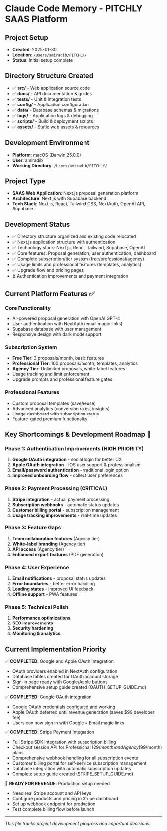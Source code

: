 # Claude Code Memory - PITCHLY SAAS Platform

## Project Setup
- **Created**: 2025-01-30
- **Location**: `/Users/amiradib/PITCHLY/`
- **Status**: Initial setup complete

## Directory Structure Created
- ✅ **src/** - Web application source code
- ✅ **docs/** - API documentation & guides  
- ✅ **tests/** - Unit & integration tests
- ✅ **config/** - Application configuration
- ✅ **data/** - Database schemas & migrations
- ✅ **logs/** - Application logs & debugging
- ✅ **scripts/** - Build & deployment scripts
- ✅ **assets/** - Static web assets & resources

## Development Environment
- **Platform**: macOS (Darwin 25.0.0)
- **User**: amiradib
- **Working Directory**: `/Users/amiradib/PITCHLY/`

## Project Type
- **SAAS Web Application**: Next.js proposal generation platform
- **Architecture**: Next.js with Supabase backend
- **Tech Stack**: Next.js, React, Tailwind CSS, NextAuth, OpenAI API, Supabase

## Development Status
- ✅ Directory structure organized and existing code relocated
- ✅ Next.js application structure with authentication
- ✅ Technology stack: Next.js, React, Tailwind, Supabase, OpenAI
- ✅ Core features: Proposal generation, user authentication, dashboard
- ✅ Complete subscription/tier system (free/professional/agency)
- ✅ Usage limits and professional features (templates, analytics)
- ✅ Upgrade flow and pricing pages
- ⏳ Authentication improvements and payment integration

## Current Platform Features ✅
### Core Functionality
- AI-powered proposal generation with OpenAI GPT-4
- User authentication with NextAuth (email magic links)
- Supabase database with user management
- Responsive design with dark mode support

### Subscription System
- **Free Tier**: 3 proposals/month, basic features
- **Professional Tier**: 100 proposals/month, templates, analytics
- **Agency Tier**: Unlimited proposals, white-label features
- Usage tracking and limit enforcement
- Upgrade prompts and professional feature gates

### Professional Features
- Custom proposal templates (save/reuse)
- Advanced analytics (conversion rates, insights)
- Usage dashboard with subscription status
- Feature-gated premium functionality

## Key Shortcomings & Development Roadmap 🎯

### **Phase 1: Authentication Improvements (HIGH PRIORITY)**
1. **Google OAuth integration** - social login for better UX
2. **Apple OAuth integration** - iOS user support & professionalism
3. **Email/password authentication** - traditional login option
4. **Improved onboarding flow** - collect user preferences

### **Phase 2: Payment Processing (CRITICAL)**
1. **Stripe integration** - actual payment processing
2. **Subscription webhooks** - automatic status updates
3. **Customer billing portal** - subscription management
4. **Usage tracking improvements** - real-time updates

### **Phase 3: Feature Gaps**
1. **Team collaboration features** (Agency tier)
2. **White-label branding** (Agency tier)
3. **API access** (Agency tier)
4. **Enhanced export features** (PDF generation)

### **Phase 4: User Experience**
1. **Email notifications** - proposal status updates
2. **Error boundaries** - better error handling
3. **Loading states** - improved UI feedback
4. **Offline support** - PWA features

### **Phase 5: Technical Polish**
1. **Performance optimizations**
2. **SEO improvements**
3. **Security hardening**
4. **Monitoring & analytics**

## Current Implementation Priority
✅ **COMPLETED**: Google and Apple OAuth integration
- OAuth providers enabled in NextAuth configuration
- Database tables created for OAuth account storage
- Sign-in page ready with Google/Apple buttons
- Comprehensive setup guide created (OAUTH_SETUP_GUIDE.md)

✅ **COMPLETED**: Google OAuth integration
- Google OAuth credentials configured and working
- Apple OAuth deferred until revenue generation (saves $99 developer fee)
- Users can now sign in with Google + Email magic links

✅ **COMPLETED**: Stripe Payment Integration
- Full Stripe SDK integration with subscription billing
- Checkout session API for Professional ($29/month) and Agency ($99/month) plans
- Comprehensive webhook handling for all subscription events
- Customer billing portal for self-service subscription management
- Database integration with automatic subscription updates
- Complete setup guide created (STRIPE_SETUP_GUIDE.md)

🚀 **READY FOR REVENUE**: Production setup needed
- Need real Stripe account and API keys
- Configure products and pricing in Stripe dashboard
- Set up webhook endpoint for production
- Test complete billing flow before launch

---
*This file tracks project development progress and important decisions.*
